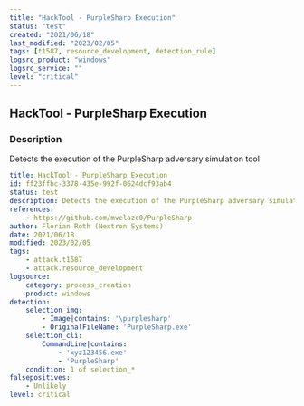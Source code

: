 ```yaml
---
title: "HackTool - PurpleSharp Execution"
status: "test"
created: "2021/06/18"
last_modified: "2023/02/05"
tags: [t1587, resource_development, detection_rule]
logsrc_product: "windows"
logsrc_service: ""
level: "critical"
---
```


## HackTool - PurpleSharp Execution

### Description

Detects the execution of the PurpleSharp adversary simulation tool

```yml
title: HackTool - PurpleSharp Execution
id: ff23ffbc-3378-435e-992f-0624dcf93ab4
status: test
description: Detects the execution of the PurpleSharp adversary simulation tool
references:
    - https://github.com/mvelazc0/PurpleSharp
author: Florian Roth (Nextron Systems)
date: 2021/06/18
modified: 2023/02/05
tags:
    - attack.t1587
    - attack.resource_development
logsource:
    category: process_creation
    product: windows
detection:
    selection_img:
        - Image|contains: '\purplesharp'
        - OriginalFileName: 'PurpleSharp.exe'
    selection_cli:
        CommandLine|contains:
            - 'xyz123456.exe'
            - 'PurpleSharp'
    condition: 1 of selection_*
falsepositives:
    - Unlikely
level: critical

```

